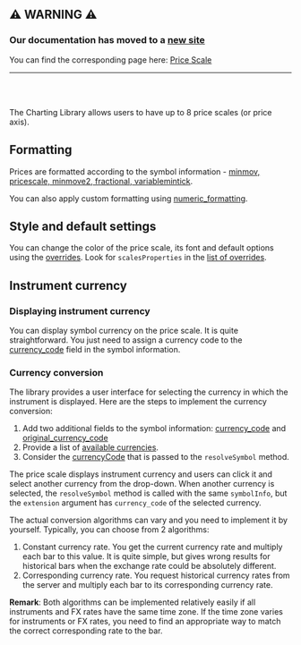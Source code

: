 ## :warning: WARNING :warning:

### Our documentation has moved to a [new site](https://www.tradingview.com/charting-library-docs/)

You can find the corresponding page here: [Price Scale
](https://www.tradingview.com/charting-library-docs/latest/ui_elements/Price-Scale)

---

<br/>
<br/>

The Charting Library allows users to have up to 8 price scales (or price axis).

## Formatting

Prices are formatted according to the symbol information - [minmov, pricescale, minmove2, fractional, variablemintick](Symbology#minmov-pricescale-minmove2-fractional-variablemintick).

You can also apply custom formatting using [numeric_formatting](Widget-Constructor#numeric_formatting).

## Style and default settings

You can change the color of the price scale, its font and default options using the [overrides](Widget-Constructor#overrides). Look for `scalesProperties` in the [list of overrides](Overrides).

## Instrument currency

### Displaying instrument currency

You can display symbol currency on the price scale. It is quite straightforward. You just need to assign a currency code to the [currency_code](Symbology#currency_code) field in the symbol information.

### Currency conversion

The library provides a user interface for selecting the currency in which the instrument is displayed. Here are the steps to implement the currency conversion:

1. Add two additional fields to the symbol information: [currency_code](Symbology#currency_code) and [original_currency_code](Symbology#original_currency_code)
1. Provide a list of [available currencies](JS-Api#currency_codes).
1. Consider the [currencyCode](JS-Api#resolvesymbolsymbolname-onsymbolresolvedcallback-onresolveerrorcallback-extension) that is passed to the `resolveSymbol` method.

The price scale displays instrument currency and users can click it and select another currency from the drop-down. When another currency is selected, the `resolveSymbol` method is called with the same `symbolInfo`, but the `extension` argument has `currency_code` of the selected currency.

The actual conversion algorithms can vary and you need to implement it by yourself. Typically, you can choose from 2 algorithms:

1. Constant currency rate. You get the current currency rate and multiply each bar to this value. It is quite simple, but gives wrong results for historical bars when the exchange rate could be absolutely different.
1. Corresponding currency rate. You request historical currency rates from the server and multiply each bar to its corresponding currency rate.

**Remark**: Both algorithms can be implemented relatively easily if all instruments and FX rates have the same time zone. If the time zone varies for instruments or FX rates, you need to find an appropriate way to match the correct corresponding rate to the bar.
